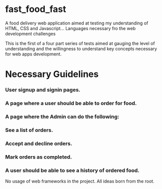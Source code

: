 # fast_food_fast
A food delivery web application aimed at testing my understanding of HTML, CSS and Javascript... Languages necessary fro the web development challenges

This is the first of a four part series of tests aimed at gauging the level of understanding and the willingness to understand key concepts necessary for web apps development.

# Necessary Guidelines
### User signup and signin pages.
### A page where a user should be able to order for food.
### A page where the Admin can do the following:
### See a list of orders.
### Accept and decline orders.
### Mark orders as completed.
### A user should be able to see a history of ordered food.
No usage of web frameworks in the project. All ideas born from the root.

